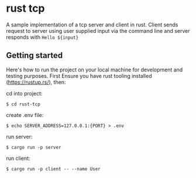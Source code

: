 # rust tcp

A sample implementation of a tcp server and client in rust. Client sends request to server using user supplied input via the command line and server responds with `Hello ${input}`

## Getting started

Here's how to run the project on your local machine for development and testing purposes. First Ensure you have rust tooling installed (https://rustup.rs/), then:

cd into project:

```shell
$ cd rust-tcp
```

create .env file:

```shell
$ echo SERVER_ADDRESS=127.0.0.1:{PORT} > .env
```

run server:

```shell
$ cargo run -p server
```

run client:

```shell
$ cargo run -p client -- --name User
```
